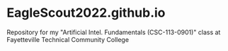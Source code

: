 # EagleScout2022.github.io
Repository for my "Artificial Intel. Fundamentals (CSC-113-0901)" class at Fayetteville Technical Community College
